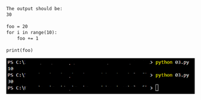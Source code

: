 ```
The output should be:
30

foo = 20
for i in range(10):
	foo += 1

print(foo)

```

![plsfix03](https://github.com/techgrounds/techgrounds-EligioPessoa/blob/main/00_includes/plsfix03.png)
